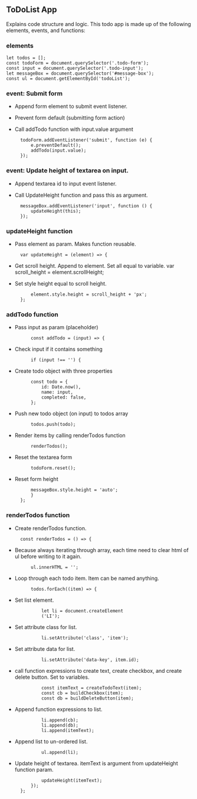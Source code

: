 ## ToDoList App
Explains code structure and logic.
This todo app is made up of the following elements, events, and functions:

### elements

	let todos = [];
	const todoForm = document.querySelector('.todo-form');
	const input = document.querySelector('.todo-input');
	let messageBox = document.querySelector('#message-box');
	const ul = document.getElementById('todoList');
	
### event: Submit form

- Append form element to submit event listener.
- Prevent form default  (submitting form action)
- Call addTodo function with input.value argument

		todoForm.addEventListener('submit', function (e) {
			e.preventDefault();
			addTodo(input.value);
		});

### event: Update height of textarea on input.

- Append textarea id to input event listener.
- Call UpdateHeight function and pass this as argument.

		messageBox.addEventListener('input', function () {
			updateHeight(this);
		});

### updateHeight function

- Pass element as param. Makes function reusable.

		var updateHeight = (element) => {

- Get scroll height. Append to element. Set all equal to variable.
			var scroll_height = element.scrollHeight;

- Set style height equal to scroll height.

			element.style.height = scroll_height + 'px';
		};

### addTodo function

- Pass input as param (placeholder)

			const addTodo = (input) => {

- Check input if it contains something

			if (input !== '') {

- Create todo object with three properties

			const todo = {
				id: Date.now(),
				name: input,
				completed: false,
			};

- Push new todo object (on input) to todos array

			todos.push(todo);

- Render items by calling renderTodos function

			renderTodos();

- Reset the textarea form

			todoForm.reset();

- Reset form height

			messageBox.style.height = 'auto';
			}
		};

### renderTodos function

- Create renderTodos function.

		const renderTodos = () => {

- Because always iterating through array, each time need to clear html of ul before writing to it again. 

			ul.innerHTML = '';
- Loop through each todo item. Item can be named anything.

			todos.forEach((item) => {

- Set list element.

				let li = document.createElement	
				('LI'); 

- Set attribute class for list.

				li.setAttribute('class', 'item');

- Set attribute data for list.

				li.setAttribute('data-key', item.id);

- call function expressions to create text,  create checkbox, and create delete button. Set to variables.

				const itemText = createTodoText(item);
				const cb = buildCheckbox(item);
				const db = buildDeleteButton(item);

- Append function expressions to list.

				li.append(cb);
				li.append(db);
				li.append(itemText);

- Append list to un-ordered list.

				ul.append(li);

- Update height of textarea. itemText is argument from updateHeight function param.

				updateHeight(itemText);
			});
		};

